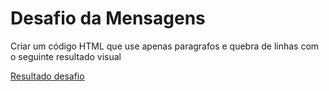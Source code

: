 <h1>Desafio da Mensagens</h1>
<p>Criar um código HTML que use apenas paragrafos e quebra de linhas com o seguinte resultado visual</p>
<a href="DS001_Readme.JPG">Resultado desafio</a>